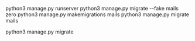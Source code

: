 python3 manage.py runserver
python3  manage.py migrate --fake mails zero
python3 manage.py makemigrations mails
python3 manage.py migrate mails

python3 manage.py migrate